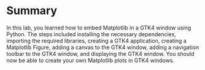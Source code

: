 # Summary

In this lab, you learned how to embed Matplotlib in a GTK4 window using Python. The steps included installing the necessary dependencies, importing the required libraries, creating a GTK4 application, creating a Matplotlib Figure, adding a canvas to the GTK4 window, adding a navigation toolbar to the GTK4 window, and displaying the GTK4 window. You should now be able to create your own Matplotlib plots in GTK4 windows.
